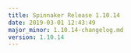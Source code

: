 ```yaml
---
title: Spinnaker Release 1.10.14
date: 2019-03-01 12:43:49
major_minor: 1.10.14-changelog.md
version: 1.10.14
---
```


<script src="https://gist.github.com/spinnaker-release/a47efe1884b4611f57f0966173bf4f51.js"/>
